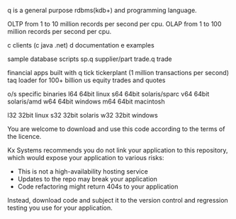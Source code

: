 q is a general purpose rdbms(kdb+) and programming language.

OLTP from 1 to 10 million records per second per cpu.
OLAP from 1 to 100 million records per second per cpu.

c	clients (c java .net)
d	documentation
e	examples

sample database scripts
sp.q	supplier/part
trade.q	trade

financial apps built with q
tick	tickerplant (1 million transactions per second)
taq	loader for 100+ billion us equity trades and quotes

o/s specific binaries
l64	64bit linux
s64	64bit solaris/sparc
v64	64bit solaris/amd
w64	64bit windows
m64	64bit macintosh

l32	32bit linux
s32	32bit solaris
w32	32bit windows

You are welcome to download and use this code according to the terms of the licence. 

Kx Systems recommends you do not link your application to this repository, 
which would expose your application to various risks:

- This is not a high-availability hosting service
- Updates to the repo may break your application 
- Code refactoring might return 404s to your application

Instead, download code and subject it to the version control and regression testing 
you use for your application.
